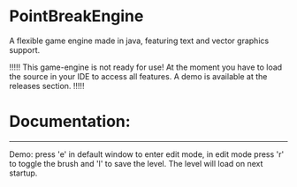 # PointBreakEngine
A flexible game engine made in java, featuring text and vector graphics support.



!!!!!
This game-engine is not ready for use! At the moment you have to load the source in your IDE to access all features.
A demo is available at the releases section.
!!!!!

<h1>Documentation:</h1>
<hr \>
Demo:
press 'e' in default window to enter edit mode, in edit mode press 'r' to toggle the brush and 'l' to save the level. The level will load on next startup.
